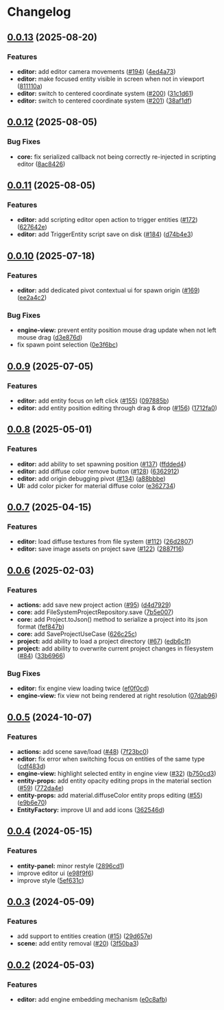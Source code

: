 # Changelog

## [0.0.13](https://github.com/RuggeroVisintin/spark-engine-web-editor/compare/sparkenginewebeditor-v0.0.12...sparkenginewebeditor-v0.0.13) (2025-08-20)


### Features

* **editor:** add editor camera movements ([#194](https://github.com/RuggeroVisintin/spark-engine-web-editor/issues/194)) ([4ed4a73](https://github.com/RuggeroVisintin/spark-engine-web-editor/commit/4ed4a732728ebdd71946e938c27208ecc7c729ed))
* **editor:** make focused entity visible in screen when not in viewport ([811110a](https://github.com/RuggeroVisintin/spark-engine-web-editor/commit/811110a6b2e5381d3451075ffd7c4d69294085c5))
* **editor:** switch to centered coordinate system ([#200](https://github.com/RuggeroVisintin/spark-engine-web-editor/issues/200)) ([31c1d61](https://github.com/RuggeroVisintin/spark-engine-web-editor/commit/31c1d61971337b507974588a9f69dffab1440d25))
* **editor:** switch to centered coordinate system ([#201](https://github.com/RuggeroVisintin/spark-engine-web-editor/issues/201)) ([38af1df](https://github.com/RuggeroVisintin/spark-engine-web-editor/commit/38af1dfdeaa503206d7194d027d67095d22a195f))

## [0.0.12](https://github.com/RuggeroVisintin/spark-engine-web-editor/compare/sparkenginewebeditor-v0.0.11...sparkenginewebeditor-v0.0.12) (2025-08-05)


### Bug Fixes

* **core:** fix serialized callback not being correctly re-injected in scripting editor ([8ac8426](https://github.com/RuggeroVisintin/spark-engine-web-editor/commit/8ac8426062be1d94b835f55548af35d5ef2de6ca))

## [0.0.11](https://github.com/RuggeroVisintin/spark-engine-web-editor/compare/sparkenginewebeditor-v0.0.10...sparkenginewebeditor-v0.0.11) (2025-08-05)


### Features

* **editor:** add scripting editor open action to trigger entities ([#172](https://github.com/RuggeroVisintin/spark-engine-web-editor/issues/172)) ([627642e](https://github.com/RuggeroVisintin/spark-engine-web-editor/commit/627642efd53a19e1fd5ff6f79824e5ffebb19428))
* **editor:** add TriggerEntity script save on disk ([#184](https://github.com/RuggeroVisintin/spark-engine-web-editor/issues/184)) ([d74b4e3](https://github.com/RuggeroVisintin/spark-engine-web-editor/commit/d74b4e335745c9fa2601adec2244a8ea2f1d66e8))

## [0.0.10](https://github.com/RuggeroVisintin/spark-engine-web-editor/compare/sparkenginewebeditor-v0.0.9...sparkenginewebeditor-v0.0.10) (2025-07-18)


### Features

* **editor:** add dedicated pivot contextual ui for spawn origin ([#169](https://github.com/RuggeroVisintin/spark-engine-web-editor/issues/169)) ([ee2a4c2](https://github.com/RuggeroVisintin/spark-engine-web-editor/commit/ee2a4c20e1d232ba206f6e8e320f452389b1ab32))


### Bug Fixes

* **engine-view:** prevent entity position mouse drag update when not left mouse drag ([d3e876d](https://github.com/RuggeroVisintin/spark-engine-web-editor/commit/d3e876dff0f32c726fe99a4a099cb5277ed89023))
* fix spawn point selection ([0e3f6bc](https://github.com/RuggeroVisintin/spark-engine-web-editor/commit/0e3f6bc6bda943bad30315c8f9419b654e3150d9))

## [0.0.9](https://github.com/RuggeroVisintin/spark-engine-web-editor/compare/sparkenginewebeditor-v0.0.8...sparkenginewebeditor-v0.0.9) (2025-07-05)


### Features

* **editor:** add entity focus on left click ([#155](https://github.com/RuggeroVisintin/spark-engine-web-editor/issues/155)) ([097885b](https://github.com/RuggeroVisintin/spark-engine-web-editor/commit/097885b8fbeb0e37da57793625009e78c4ea999a))
* **editor:** add entity position editing through drag & drop ([#156](https://github.com/RuggeroVisintin/spark-engine-web-editor/issues/156)) ([1712fa0](https://github.com/RuggeroVisintin/spark-engine-web-editor/commit/1712fa0155b89861c16f00061390502ae7e8edc6))

## [0.0.8](https://github.com/RuggeroVisintin/spark-engine-web-editor/compare/sparkenginewebeditor-v0.0.7...sparkenginewebeditor-v0.0.8) (2025-05-01)


### Features

* **editor:** add ability to set spawning position ([#137](https://github.com/RuggeroVisintin/spark-engine-web-editor/issues/137)) ([ffdded4](https://github.com/RuggeroVisintin/spark-engine-web-editor/commit/ffdded45096003a938ed0757270231580f1bafa8))
* **editor:** add diffuse color remove button ([#128](https://github.com/RuggeroVisintin/spark-engine-web-editor/issues/128)) ([6362912](https://github.com/RuggeroVisintin/spark-engine-web-editor/commit/63629120598cab57bc55462719e982386b6935f6))
* **editor:** add origin debugging pivot ([#134](https://github.com/RuggeroVisintin/spark-engine-web-editor/issues/134)) ([a88bbbe](https://github.com/RuggeroVisintin/spark-engine-web-editor/commit/a88bbbe55a0298fec3693537f61897ea9b2e5671))
* **UI:** add color picker for material diffuse color ([e362734](https://github.com/RuggeroVisintin/spark-engine-web-editor/commit/e362734c22820b61ad082ebf2f07408d747eee1d))

## [0.0.7](https://github.com/RuggeroVisintin/spark-engine-web-editor/compare/sparkenginewebeditor-v0.0.6...sparkenginewebeditor-v0.0.7) (2025-04-15)


### Features

* **editor:** load diffuse textures from file system ([#112](https://github.com/RuggeroVisintin/spark-engine-web-editor/issues/112)) ([26d2807](https://github.com/RuggeroVisintin/spark-engine-web-editor/commit/26d2807e180dc3072eadc8a50c69df4b1ae00ac5))
* **editor:** save image assets on project save ([#122](https://github.com/RuggeroVisintin/spark-engine-web-editor/issues/122)) ([2887f16](https://github.com/RuggeroVisintin/spark-engine-web-editor/commit/2887f16a5a2198cf402b14929e29a803f2531b4b))

## [0.0.6](https://github.com/RuggeroVisintin/spark-engine-web-editor/compare/sparkenginewebeditor-v0.0.5...sparkenginewebeditor-v0.0.6) (2025-02-03)


### Features

* **actions:** add save new project action ([#95](https://github.com/RuggeroVisintin/spark-engine-web-editor/issues/95)) ([d4d7929](https://github.com/RuggeroVisintin/spark-engine-web-editor/commit/d4d7929c69d24b79d49f95952f063008f7f853ee))
* **core:** add FileSystemProjectRepository.save ([7b5e007](https://github.com/RuggeroVisintin/spark-engine-web-editor/commit/7b5e00791435944c5c127dd52b23139231228db3))
* **core:** add Project.toJson() method to serialize a project into its json format ([fef847b](https://github.com/RuggeroVisintin/spark-engine-web-editor/commit/fef847b086654fd48b84ff254e7220d359ff34e2))
* **core:** add SaveProjectUseCase ([626c25c](https://github.com/RuggeroVisintin/spark-engine-web-editor/commit/626c25c374b92cb81f525d9c2663decce72a9c4e))
* **project:** add ability to load a project directory ([#67](https://github.com/RuggeroVisintin/spark-engine-web-editor/issues/67)) ([edb6c1f](https://github.com/RuggeroVisintin/spark-engine-web-editor/commit/edb6c1fe21eee10ff33d3fd88bd14cfbc4543e2e))
* **project:** add ability to overwrite current project changes in filesystem ([#84](https://github.com/RuggeroVisintin/spark-engine-web-editor/issues/84)) ([33b6966](https://github.com/RuggeroVisintin/spark-engine-web-editor/commit/33b6966c41e778e660253545414a8fa69908e044))


### Bug Fixes

* **editor:** fix engine view loading twice ([ef0f0cd](https://github.com/RuggeroVisintin/spark-engine-web-editor/commit/ef0f0cd27b4ca801265adafe5cb7c7d39600504d))
* **engine-view:** fix view not being rendered at right resolution ([07dab96](https://github.com/RuggeroVisintin/spark-engine-web-editor/commit/07dab9661ee7f4e42b28e2fc7e531bfe8338fc2e))

## [0.0.5](https://github.com/RuggeroVisintin/spark-engine-web-editor/compare/sparkenginewebeditor-v0.0.4...sparkenginewebeditor-v0.0.5) (2024-10-07)


### Features

* **actions:** add scene save/load ([#48](https://github.com/RuggeroVisintin/spark-engine-web-editor/issues/48)) ([7f23bc0](https://github.com/RuggeroVisintin/spark-engine-web-editor/commit/7f23bc0e7313aaec05969431f319104b3ceef2a2))
* **editor:** fix error when switching focus on entities of the same type ([cdf483d](https://github.com/RuggeroVisintin/spark-engine-web-editor/commit/cdf483d52718e5c5cbb48ba443d4ff2eb20c3f8b))
* **engine-view:** highlight selected entity in engine view ([#32](https://github.com/RuggeroVisintin/spark-engine-web-editor/issues/32)) ([b750cd3](https://github.com/RuggeroVisintin/spark-engine-web-editor/commit/b750cd3e0c13efadf9265246ba1a497761dbbc4f))
* **entity-props:** add entity opacity editing props in the material section ([#59](https://github.com/RuggeroVisintin/spark-engine-web-editor/issues/59)) ([772da4e](https://github.com/RuggeroVisintin/spark-engine-web-editor/commit/772da4e3d1dfdc498f31ce6759f5efb51a15e133))
* **entity-props:** add material.diffuseColor entity props editing ([#55](https://github.com/RuggeroVisintin/spark-engine-web-editor/issues/55)) ([e9b6e70](https://github.com/RuggeroVisintin/spark-engine-web-editor/commit/e9b6e7090cc517e1c8a14c90f6e6ab5951716278))
* **EntityFactory:** improve UI and add icons ([362546d](https://github.com/RuggeroVisintin/spark-engine-web-editor/commit/362546dc88cff7e68cbcdf61ef1268d4e5196c4d))

## [0.0.4](https://github.com/RuggeroVisintin/spark-engine-web-editor/compare/sparkenginewebeditor-v0.0.3...sparkenginewebeditor-v0.0.4) (2024-05-15)


### Features

* **entity-panel:** minor restyle ([2896cd1](https://github.com/RuggeroVisintin/spark-engine-web-editor/commit/2896cd1d0edc02e48504867cbe389cde3264d721))
* improve editor ui ([e98f9f6](https://github.com/RuggeroVisintin/spark-engine-web-editor/commit/e98f9f6d8b44aa8a6ef9b0e829d161f5631a8255))
* improve style ([5ef631c](https://github.com/RuggeroVisintin/spark-engine-web-editor/commit/5ef631cb7c2aaab7686209b81326c3f5185f2f2b))

## [0.0.3](https://github.com/RuggeroVisintin/spark-engine-web-editor/compare/sparkenginewebeditor-v0.0.2...sparkenginewebeditor-v0.0.3) (2024-05-09)


### Features

* add support to entities creation ([#15](https://github.com/RuggeroVisintin/spark-engine-web-editor/issues/15)) ([29d657e](https://github.com/RuggeroVisintin/spark-engine-web-editor/commit/29d657e444a9b5b14e6f6cce2f7643f013223f63))
* **scene:** add entity removal ([#20](https://github.com/RuggeroVisintin/spark-engine-web-editor/issues/20)) ([3f50ba3](https://github.com/RuggeroVisintin/spark-engine-web-editor/commit/3f50ba399b6622d5dcbd83accee311d443892998))

## [0.0.2](https://github.com/RuggeroVisintin/spark-engine-web-editor/compare/sparkenginewebeditor-v0.0.1...sparkenginewebeditor-v0.0.2) (2024-05-03)


### Features

* **editor:** add engine embedding mechanism ([e0c8afb](https://github.com/RuggeroVisintin/spark-engine-web-editor/commit/e0c8afb8ced578d49b6a459150eb7c8f51694f01))

